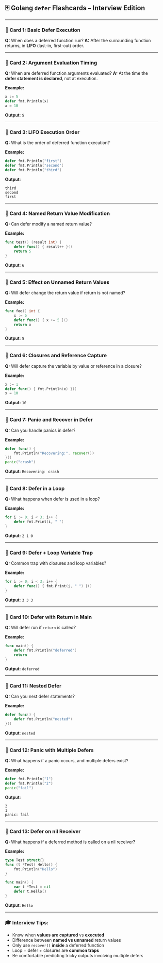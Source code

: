 ## 🃏 Golang `defer` Flashcards – Interview Edition

---

### 🔹 **Card 1: Basic Defer Execution**

**Q:** When does a deferred function run?
**A:** After the surrounding function returns, in **LIFO** (last-in, first-out) order.

---

### 🔹 **Card 2: Argument Evaluation Timing**

**Q:** When are deferred function arguments evaluated?
**A:** At the time the **defer statement is declared**, not at execution.

**Example:**

```go
x := 5
defer fmt.Println(x)
x = 10
```

**Output:** `5`

---

### 🔹 **Card 3: LIFO Execution Order**

**Q:** What is the order of deferred function execution?

**Example:**

```go
defer fmt.Println("first")
defer fmt.Println("second")
defer fmt.Println("third")
```

**Output:**

```
third
second
first
```

---

### 🔹 **Card 4: Named Return Value Modification**

**Q:** Can defer modify a named return value?

**Example:**

```go
func test() (result int) {
    defer func() { result++ }()
    return 5
}
```

**Output:** `6`

---

### 🔹 **Card 5: Effect on Unnamed Return Values**

**Q:** Will defer change the return value if return is not named?

**Example:**

```go
func foo() int {
    x := 5
    defer func() { x += 5 }()
    return x
}
```

**Output:** `5`

---

### 🔹 **Card 6: Closures and Reference Capture**

**Q:** Will defer capture the variable by value or reference in a closure?

**Example:**

```go
x := 1
defer func() { fmt.Println(x) }()
x = 10
```

**Output:** `10`

---

### 🔹 **Card 7: Panic and Recover in Defer**

**Q:** Can you handle panics in defer?

**Example:**

```go
defer func() {
    fmt.Println("Recovering:", recover())
}()
panic("crash")
```

**Output:** `Recovering: crash`

---

### 🔹 **Card 8: Defer in a Loop**

**Q:** What happens when defer is used in a loop?

**Example:**

```go
for i := 0; i < 3; i++ {
    defer fmt.Print(i, " ")
}
```

**Output:** `2 1 0 `

---

### 🔹 **Card 9: Defer + Loop Variable Trap**

**Q:** Common trap with closures and loop variables?

**Example:**

```go
for i := 0; i < 3; i++ {
    defer func() { fmt.Print(i, " ") }()
}
```

**Output:** `3 3 3`

---

### 🔹 **Card 10: Defer with Return in Main**

**Q:** Will defer run if `return` is called?

**Example:**

```go
func main() {
    defer fmt.Println("deferred")
    return
}
```

**Output:** `deferred`

---

### 🔹 **Card 11: Nested Defer**

**Q:** Can you nest defer statements?

**Example:**

```go
defer func() {
    defer fmt.Println("nested")
}()
```

**Output:** `nested`

---

### 🔹 **Card 12: Panic with Multiple Defers**

**Q:** What happens if a panic occurs, and multiple defers exist?

**Example:**

```go
defer fmt.Println("1")
defer fmt.Println("2")
panic("fail")
```

**Output:**

```
2
1
panic: fail
```

---

### 🔹 **Card 13: Defer on nil Receiver**

**Q:** What happens if a deferred method is called on a nil receiver?

**Example:**

```go
type Test struct{}
func (t *Test) Hello() {
    fmt.Println("Hello")
}

func main() {
    var t *Test = nil
    defer t.Hello()
}
```

**Output:** `Hello`

---

### 🎓 Interview Tips:

* Know when **values are captured** vs **executed**
* Difference between **named vs unnamed** return values
* Only use `recover()` **inside** a deferred function
* Loop + defer + closures are **common traps**
* Be comfortable predicting tricky outputs involving multiple defers
